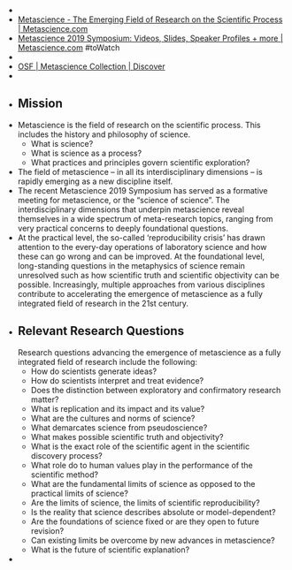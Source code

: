 -
- [Metascience - The Emerging Field of Research on the Scientific Process | Metascience.com](https://metascience.com/)
- [Metascience 2019 Symposium: Videos, Slides, Speaker Profiles + more | Metascience.com](https://metascience.com/events/metascience-2019-symposium/) #toWatch
-
- [OSF | Metascience Collection | Discover](https://osf.io/collections/metascience/discover)
-
- ## Mission
- Metascience is the field of research on the scientific process. This includes the history and philosophy of science.
	- What is science?
	- What is science as a process?
	- What practices and principles govern scientific exploration?
- The field of metascience – in all its interdisciplinary dimensions – is rapidly emerging as a new discipline itself.
- The recent Metascience 2019 Symposium has served as a formative meeting for metascience, or the “science of science”. The interdisciplinary dimensions that underpin metascience reveal themselves in a wide spectrum of meta-research topics, ranging from very practical concerns to deeply foundational questions.
- At the practical level, the so-called ‘reproducibility crisis’ has drawn attention to the every-day operations of laboratory science and how these can go wrong and can be improved. At the foundational level, long-standing questions in the metaphysics of science remain unresolved such as how scientific truth and scientific objectivity can be possible. Increasingly, multiple approaches from various disciplines contribute to accelerating the emergence of metascience as a fully integrated field of research in the 21st century.
- ## Relevant Research Questions
  Research questions advancing the emergence of metascience as a fully integrated field of research include the following:
	- How do scientists generate ideas?
	- How do scientists interpret and treat evidence?
	- Does the distinction between exploratory and confirmatory research matter?
	- What is replication and its impact and its value?
	- What are the cultures and norms of science?
	- What demarcates science from pseudoscience?
	- What makes possible scientific truth and objectivity?
	- What is the exact role of the scientific agent in the scientific discovery process?
	- What role do to human values play in the performance of the scientific method?
	- What are the fundamental limits of science as opposed to the practical limits of science?
	- Are the limits of science, the limits of scientific reproducibility?
	- Is the reality that science describes absolute or model-dependent?
	- Are the foundations of science fixed or are they open to future revision?
	- Can existing limits be overcome by new advances in metascience?
	- What is the future of scientific explanation?
-